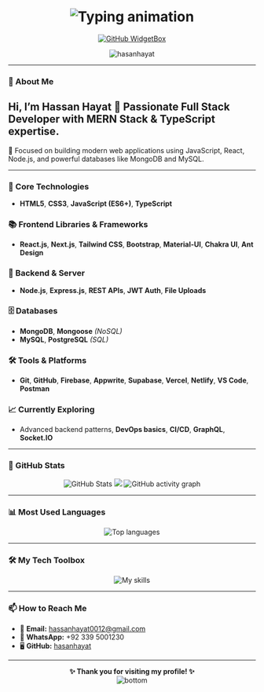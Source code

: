 <h1 align="center">
  <img src="https://readme-typing-svg.demolab.com?font=Fira+Code&size=32&duration=2000&pause=1000&color=34F5FF&center=true&vCenter=true&multiline=true&width=1000&height=100&lines=Hi%2C+I'm+Hassan+Hayat!;A+Full+Stack+Developer+%26+TypeScript+Enthusiast" alt="Typing animation" />
</h1>



<div align="center">

[![GitHub WidgetBox](https://github-widgetbox.vercel.app/api/profile?username=hasanhayat&data=followers,repositories,stars,commits&theme=radical&hide_border=true)](https://github.com/Hasanhayat/HasanHayat-widgetbox)

<img src="https://komarev.com/ghpvc/?username=hasanhayat&label=Profile%20views&color=0e75b6&style=flat" alt="hasanhayat" />

<!--[![committers.top badge](https://user-badge.committers.top/pakistan/hasanhayat.svg)](https://user-badge.committers.top/pakistan/hasanhayat)-->


</div>

---

### 👋 About Me

## Hi, I’m Hassan Hayat 👋 Passionate Full Stack Developer with MERN Stack & TypeScript expertise.

🎯 Focused on building modern web applications using JavaScript, React, Node.js, and powerful databases like MongoDB and MySQL.

---

### 🚀 Core Technologies
- **HTML5**, **CSS3**, **JavaScript (ES6+)**, **TypeScript**

### 📚 Frontend Libraries & Frameworks
- **React.js**, **Next.js**, **Tailwind CSS**, **Bootstrap**, **Material-UI**, **Chakra UI**, **Ant Design**

### 🔧 Backend & Server
- **Node.js**, **Express.js**, **REST APIs**, **JWT Auth**, **File Uploads**

### 🗄️ Databases
- **MongoDB**, **Mongoose** *(NoSQL)*
- **MySQL**, **PostgreSQL** *(SQL)*

### 🛠️ Tools & Platforms
- **Git**, **GitHub**, **Firebase**, **Appwrite**, **Supabase**, **Vercel**, **Netlify**, **VS Code**, **Postman**

### 📈 Currently Exploring
- Advanced backend patterns, **DevOps basics**, **CI/CD**, **GraphQL**, **Socket.IO**

---

### 🌟 GitHub Stats

<p align="center">
  <img src="https://github-readme-stats.vercel.app/api?username=hasanhayat&theme=github_dark&show_icons=true" alt="GitHub Stats" />
  <img src="http://github-readme-streak-stats.herokuapp.com?user=hasanhayat&theme=dark&background=000000" />
  <img src="https://github-readme-activity-graph.vercel.app/graph?username=hasanhayat&theme=github-compact" alt="GitHub activity graph" />
</p>

---

### 📊 Most Used Languages

<p align="center">
  <img src="https://github-readme-stats.vercel.app/api/top-langs/?username=hasanhayat&layout=compact&theme=radical&exclude_repo=Tips-tools" alt="Top languages" />
</p>

---

### 🛠️ My Tech Toolbox

<p align="center">
  <img src="https://skillicons.dev/icons?i=html,css,js,ts,react,nextjs,nodejs,express,mongodb,mysql,postgres,git,github,firebase,supabase,appwrite,vite,tailwind,bootstrap,materialui,npm,vercel,netlify" alt="My skills" />
</p>

---

### 📫 How to Reach Me

- 📧 **Email:** hassanhayat0012@gmail.com  
- 💬 **WhatsApp:** +92 339 5001230  
- 🖥 **GitHub:** [hasanhayat](https://github.com/hasanhayat)

---

<p align="center">
  <strong>✨ Thank you for visiting my profile! ✨</strong><br/>
  <img src="https://raw.githubusercontent.com/bornmay/bornmay/Update/svg/Bottom.svg" alt="bottom" />
</p>
